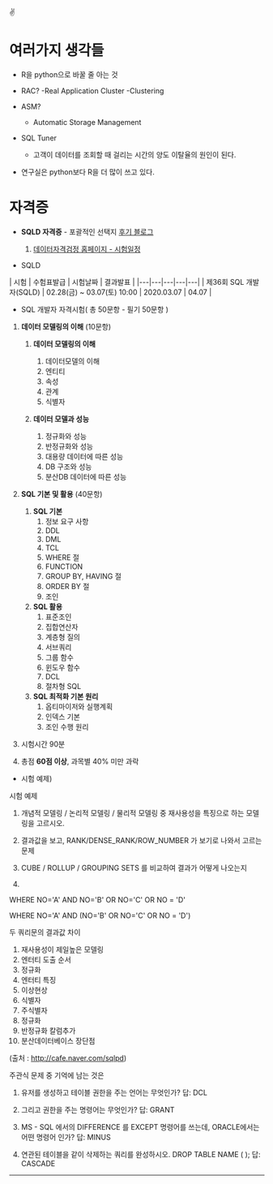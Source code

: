 :v:
# 여러가지 생각들

- R을 python으로 바꿀 줄 아는 것
- RAC?
    -Real Application Cluster
    -Clustering
- ASM?
    - Automatic Storage Management

- SQL Tuner
    - 고객이 데이터를 조회할 때 걸리는 시간의 양도 이탈율의 원인이 된다.

- 연구실은 python보다 R을 더 많이 쓰고 있다.


# **자격증**

- **SQLD 자격증**
        - 포괄적인 선택지
        [후기 블로그](https://inzoon.tistory.com/2)

    1. [데이터자격검정 홈페이지 - 시험일정](https://www.dataq.or.kr/www/accept/schedule.do)
- SQLD

| 시험 | 수험표발급 | 시험날짜 | 결과발표 |
|---|---|---|---|---|
| 제36회 SQL 개발자(SQLD) | 02.28(금) ~ 03.07(토) 10:00 | 2020.03.07 | 04.07 |

- SQL 개발자 자격시험( 총 50문항 - 필기 50문항 )
1. **데이터 모델링의 이해** (10문항)
    1. **데이터 모델링의 이해**
        1. 데이터모델의 이해
        1. 엔티티
        1. 속성
        1. 관계
        1. 식별자

    1. **데이터 모델과 성능**
        1. 정규화와 성능
        1. 반정규화와 성능
        1. 대용량 데이터에 따른 성능
        1. DB 구조와 성능
        1. 분산DB 데이터에 따른 성능


1. **SQL 기본 및 활용** (40문항)
    1. **SQL 기본**
        1. 정보 요구 사항
        1. DDL
        1. DML
        1. TCL
        1. WHERE 절
        1. FUNCTION
        1. GROUP BY, HAVING 절
        1. ORDER BY 절
        1. 조인
    1. **SQL 활용**
        1. 표준조인
        1. 집합연산자
        1. 계층형 질의
        1. 서브쿼리
        1. 그룹 함수
        1. 윈도우 함수
        1. DCL
        1. 절차형 SQL
    1. **SQL 최적화 기본 원리**
        1. 옵티마이저와 실행계획
        1. 인덱스 기본
        1. 조인 수행 원리
1. 시험시간 90분
1. 총점 **60점 이상**, 과목별 40% 미만 과락

- 시험 예제)

시험 예제

1) 개념적 모델링 /  논리적 모델링 / 물리적 모델링 중 재사용성을 특징으로 하는 모델링을 고르시오.


2) 결과값을 보고,  RANK/DENSE_RANK/ROW_NUMBER 가 보기로 나와서 고르는 문제

3) CUBE / ROLLUP / GROUPING SETS 를 비교하여 결과가 어떻게 나오는지

4)

WHERE NO='A' AND NO='B' OR NO='C' OR NO = 'D'

WHERE NO='A' AND (NO='B' OR NO='C' OR NO = 'D')

두 쿼리문의 결과값 차이

1. 재사용성이 제일높은 모델링 
2. 엔터티 도출 순서
3. 정규화
4. 엔터티 특징
5. 이상현상
6. 식별자
7. 주식별자
8. 정규화
9. 반정규화 칼럼추가
10. 분산데이터베이스 장단점

(출처 : http://cafe.naver.com/sqlpd)



주관식 문제 중 기억에 남는 것은 

1) 유저를 생성하고 테이블 권한을 주는 언어는 무엇인가? 답: DCL

2) 그리고 권한을 주는 명령어는 무엇인가? 답: GRANT

3) MS - SQL 에서의 DIFFERENCE 를 EXCEPT 명령어를 쓰는데, ORACLE에서는 어떤 명령어 인가? 답: MINUS

4) 연관된 테이블을 같이 삭제하는 쿼리를 완성하시오.  DROP TABLE NAME (        );        답: CASCADE


---

